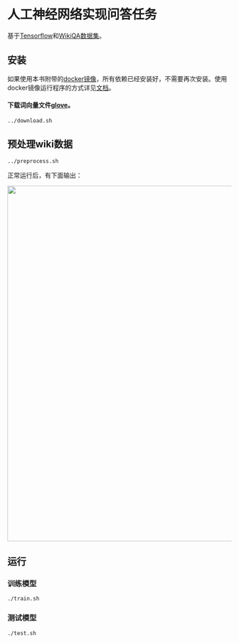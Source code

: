# 人工神经网络实现问答任务

基于[Tensorflow](https://www.tensorflow.org/)和[WikiQA数据集](https://aclweb.org/anthology/D15-1237)。


## 安装

如果使用本书附带的[docker镜像](https://hub.docker.com/r/chatopera/qna-book/)，所有依赖已经安装好，不需要再次安装。使用docker镜像运行程序的方式详见[文档](https://github.com/l11x0m7/book-of-qna-code/blob/master/README.md)。

#### 下载词向量文件[glove](../download.sh)。

```
../download.sh
```

## 预处理wiki数据

```
../preprocess.sh
```

正常运行后，有下面输出：

<img src="./assets/1.png" width="800">

## 运行

### 训练模型

```
./train.sh
```

### 测试模型

```
./test.sh
```

